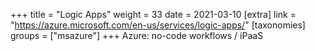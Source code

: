 +++
title = "Logic Apps"
weight = 33
date = 2021-03-10
[extra]
link = "https://azure.microsoft.com/en-us/services/logic-apps/"
[taxonomies]
groups = ["msazure"]
+++
Azure: no-code workflows / iPaaS

